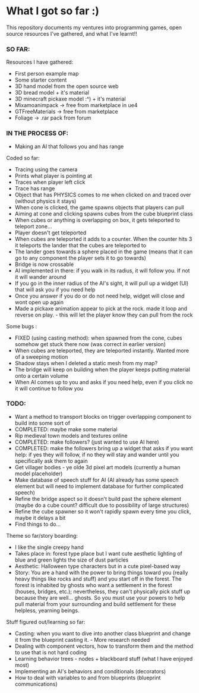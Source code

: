 # What I got so far :)
This repository documents my ventures into programming games, open source resources I've gathered, and what I've learnt!!

### SO FAR:

Resources I have gathered:
- First person example map
- Some starter content
- 3D hand model from the open source web 
- 3D bread model + it's material
- 3D minecraft pickaxe model :^) + it's material 
- Mixamoanimpack -> free from marketplace in ue4
- GTFreeMaterials -> free from marketplace
- Foliage -> .rar pack from forum

### IN THE PROCESS OF:
- Making an AI that follows you and has range

Coded so far:
- Tracing using the camera
- Prints what player is pointing at
- Traces when player left click
- Trace has range
- Object that has PHYSICS comes to me when clicked on and traced over (without physics it stays)
- When cone is clicked, the game spawns objects that players can pull
- Aiming at cone and clicking spawns cubes from the cube blueprint class
- When cubes or anything is overlapping on box, it gets teleported to teleport zone...
- Player doesn't get teleported
- When cubes are teleported it adds to a counter. When the counter hits 3 it teleports the lander that the cubes are teleported to
- The lander goes towards a sphere placed in the game (means that it can go to any component the player sets it to go towards)
- Bridge is now crossable
- AI implemented in there: if you walk in its radius, it will follow you. If not it will wander around
- If you go in the inner radius of the AI's sight, it will pull up a widget (UI) that will ask you if you need help
- Once you answer if you do or do not need help, widget will close and wont open up again
- Made a pickaxe animation appear to pick at the rock. made it loop and reverse on play. - this will let the player know they can pull from the rock

Some bugs :
- FIXED (using casting method): when spawned from the cone, cubes somehow get stuck there now (was correct in earlier version)
- When cubes are teleported, they are teleported instantly. Wanted more of a sweeping motion
- Shadow stays when I deleted a static mesh from my map?
- The bridge will keep on building when the player keeps putting material onto a certain volume
- When AI comes up to you and asks if you need help, even if you click no it will continue to follow you

### TODO:
- Want a method to transport blocks on trigger overlapping component to build into some sort of        
- COMPLETED: maybe make some material
- Rip medieval town models and textures online
- COMPLETED: make followers? (just wanted to use AI here)
- COMPLETED: make the followers bring up a widget that asks if you want help: if yes they will follow, if no they will stay and wander     until you specifically ask them to again
- Get villager bodies - ye olde 3d pixel art models (currently a human model placeholder)
- Make database of speech stuff for AI (AI already has some speech element but will need to implement database for further                 complicated speech)
- Refine the bridge aspect so it doesn't build past the sphere element (maybe do a cube count? difficult due to possibility of large structures)
- Refine the cube spawner so it won't rapidly spawn every time you click, maybe it delays a bit
- Find things to do...

Theme so far/story boarding:
- I like the single creepy hand
- Takes place in: forest type place but I want cute aesthetic lighting of blue and green lights the size of dust particles 
- Aesthetic: Halloween type characters but in a cute pixel-based way
- Story: You are a hand with the power to bring things toward you (really heavy things like rocks and stuff) and you start off in the forest. The forest is inhabited by ghosts who want a settlement in the forest (houses, bridges, etc.); nevertheless, they can't physically pick stuff up because they are well... ghosts. So you must use your powers to help pull material from your surrounding and build settlement for these helpless, yearning beings.

Stuff figured out/learning so far:
- Casting: when you want to dive into another class blueprint and change it from the blueprint casting it. - More research needed
- Dealing with component vectors, how to transform them and the method to use that is not hard coding
- Learning behavior trees - nodes + blackboard stuff (what I have enjoyed most)
- Implementing an AI's behaviors and conditionals (decorators) 
- How to deal with variables to and from blueprints (blueprint communications)

